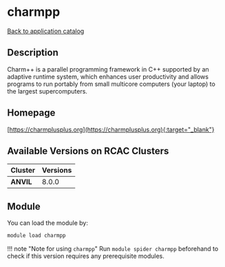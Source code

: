 # charmpp

[Back to application catalog](../app_catalog.md)

## Description

Charm++ is a parallel programming framework in C++ supported by an adaptive runtime system, which enhances user productivity and allows programs to run portably from small multicore computers (your laptop) to the largest supercomputers.

## Homepage

[https://charmplusplus.org](https://charmplusplus.org){:target="_blank"}

## Available Versions on RCAC Clusters

|Cluster|Versions|
|---|---|
**ANVIL**|8.0.0

## Module

You can load the module by:

```bash
module load charmpp
```

!!! note "Note for using `charmpp`"
    Run `module spider charmpp` beforehand to check if this version requires any prerequisite modules.
